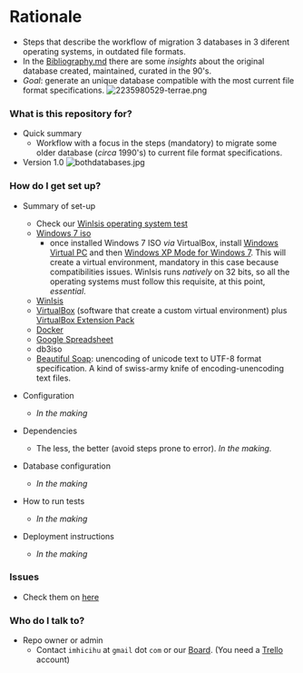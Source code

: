 # Rationale #

* Steps that describe the workflow of migration 3 databases in 3 diferent operating systems, in outdated file formats. 
* In the [Bibliography.md](https://bitbucket.org/imhicihu/win-isis-migration/src/6021d37ca21a6589449830e9688172630293fca6/Bibliography.md?at=master) there are some _insights_ about the original database created, maintained, curated in the 90's. 
* _Goal_: generate an unique database compatible with the most current file format specifications.
![2235980529-terrae.png](https://bitbucket.org/repo/Kr5x8n6/images/3748228110-2235980529-terrae.png)

### What is this repository for? ###

* Quick summary
     - Workflow with a focus in the steps (mandatory) to migrate some older database (_circa_ 1990's) to current file format specifications. 
* Version 1.0
![bothdatabases.jpg](https://bitbucket.org/repo/Kr5x8n6/images/1785054149-bothdatabases.jpg)

### How do I get set up? ###

* Summary of set-up
     - Check our [WinIsis operating system test](https://bitbucket.org/imhicihu/winisis-migration/issues/1/software-winisis-compatibility-test)
     - [Windows 7 iso](https://www.microsoft.com/en-us/software-download/windows7)
          + once installed Windows 7 ISO _via_ VirtualBox, install [Windows Virtual PC](https://www.microsoft.com/es-ar/download/details.aspx?id=3702) and then [Windows XP Mode for Windows 7](https://www.microsoft.com/es-ar/download/details.aspx?id=8002). This will create a virtual environment, mandatory in this case because compatibilities issues. WinIsis runs _natively_ on 32 bits, so all the operating systems must follow this requisite, at this point, *essential*. 
	 - [WinIsis](http://biblio1.mdp.edu.ar/index2.php?pagina=recursos/wisis/winisis.php)
     - [VirtualBox](https://www.virtualbox.org/) (software that create a custom virtual environment) plus [VirtualBox Extension Pack](https://www.virtualbox.org/wiki/Downloads)
     - [Docker](https://www.docker.com/)
     - [Google Spreadsheet](http://spreadsheets.google.com/)
     - db3iso
     - [Beautiful Soap](https://www.crummy.com/software/BeautifulSoup/#Download): unencoding of unicode text to UTF-8 format specification. A kind of swiss-army knife of encoding-unencoding text files. 

* Configuration
     - _In the making_
* Dependencies
     - The less, the better (avoid steps prone to error). _In the making._
* Database configuration
     - _In the making_
* How to run tests
     - _In the making_
* Deployment instructions
     - _In the making_

### Issues ###

* Check them on [here](https://bitbucket.org/imhicihu/winisis-migration/issues)

### Who do I talk to? ###

* Repo owner or admin
     - Contact `imhicihu` at `gmail` dot `com` or our [Board](https://bitbucket.org/imhicihu/win-isis-migration/addon/trello/trello-board). (You need a [Trello](https://trello.com/) account)
